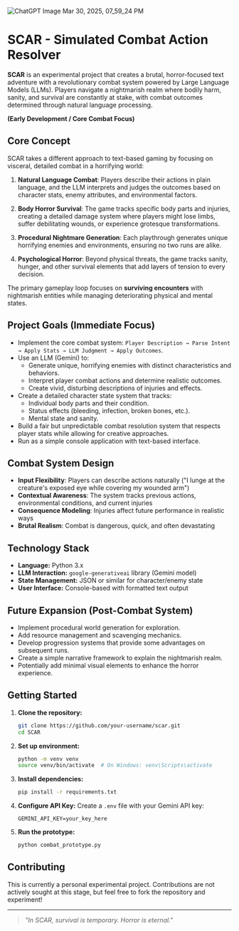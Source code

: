 
![ChatGPT Image Mar 30, 2025, 07_59_24 PM](https://github.com/user-attachments/assets/34591dd2-61b8-47eb-b319-3ff0d3bc0ebe)

# SCAR - Simulated Combat Action Resolver

**SCAR** is an experimental project that creates a brutal, horror-focused text adventure with a revolutionary combat system powered by Large Language Models (LLMs). Players navigate a nightmarish realm where bodily harm, sanity, and survival are constantly at stake, with combat outcomes determined through natural language processing.

**(Early Development / Core Combat Focus)**

## Core Concept

SCAR takes a different approach to text-based gaming by focusing on visceral, detailed combat in a horrifying world:

1. **Natural Language Combat**: Players describe their actions in plain language, and the LLM interprets and judges the outcomes based on character stats, enemy attributes, and environmental factors.

2. **Body Horror Survival**: The game tracks specific body parts and injuries, creating a detailed damage system where players might lose limbs, suffer debilitating wounds, or experience grotesque transformations.

3. **Procedural Nightmare Generation**: Each playthrough generates unique horrifying enemies and environments, ensuring no two runs are alike.

4. **Psychological Horror**: Beyond physical threats, the game tracks sanity, hunger, and other survival elements that add layers of tension to every decision.

The primary gameplay loop focuses on **surviving encounters** with nightmarish entities while managing deteriorating physical and mental states.

## Project Goals (Immediate Focus)

* Implement the core combat system: `Player Description → Parse Intent → Apply Stats → LLM Judgment → Apply Outcomes`.
* Use an LLM (Gemini) to:
  * Generate unique, horrifying enemies with distinct characteristics and behaviors.
  * Interpret player combat actions and determine realistic outcomes.
  * Create vivid, disturbing descriptions of injuries and effects.
* Create a detailed character state system that tracks:
  * Individual body parts and their condition.
  * Status effects (bleeding, infection, broken bones, etc.).
  * Mental state and sanity.
* Build a fair but unpredictable combat resolution system that respects player stats while allowing for creative approaches.
* Run as a simple console application with text-based interface.

## Combat System Design

* **Input Flexibility**: Players can describe actions naturally ("I lunge at the creature's exposed eye while covering my wounded arm")
* **Contextual Awareness**: The system tracks previous actions, environmental conditions, and current injuries
* **Consequence Modeling**: Injuries affect future performance in realistic ways
* **Brutal Realism**: Combat is dangerous, quick, and often devastating

## Technology Stack

* **Language:** Python 3.x
* **LLM Interaction:** `google-generativeai` library (Gemini model)
* **State Management:** JSON or similar for character/enemy state
* **User Interface:** Console-based with formatted text output

## Future Expansion (Post-Combat System)

* Implement procedural world generation for exploration.
* Add resource management and scavenging mechanics.
* Develop progression systems that provide some advantages on subsequent runs.
* Create a simple narrative framework to explain the nightmarish realm.
* Potentially add minimal visual elements to enhance the horror experience.

## Getting Started

1. **Clone the repository:**
   ```bash
   git clone https://github.com/your-username/scar.git
   cd SCAR
   ```

2. **Set up environment:**
   ```bash
   python -m venv venv
   source venv/bin/activate  # On Windows: venv\Scripts\activate
   ```

3. **Install dependencies:**
   ```bash
   pip install -r requirements.txt
   ```

4. **Configure API Key:**
   Create a `.env` file with your Gemini API key:
   ```
   GEMINI_API_KEY=your_key_here
   ```

5. **Run the prototype:**
   ```bash
   python combat_prototype.py
   ```

## Contributing

This is currently a personal experimental project. Contributions are not actively sought at this stage, but feel free to fork the repository and experiment!

---

> *"In SCAR, survival is temporary. Horror is eternal."*
